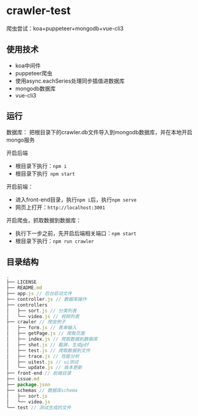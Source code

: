 # crawler-test
爬虫尝试：koa+puppeteer+mongodb+vue-cli3

## 使用技术
- koa中间件
- puppeteer爬虫
- 使用async.eachSeries处理同步插值进数据库
- mongodb数据库
- vue-cli3

## 运行
数据库：
把根目录下的crawler.db文件导入到mongodb数据库，并在本地开启mongo服务

开启后端
- 根目录下执行：`npm i`
- 根目录下执行` npm start`
  
开启前端：
- 进入front-end目录，执行`npm i`后，执行`npm serve`
- 网页上打开：`http://localhost:3001`

开启爬虫，抓取数据到数据库：
- 执行下一步之前，先开启后端相关端口：`npm start`
- 根目录下执行：`npm run crawler`

## 目录结构
```js
.
├── LICENSE
├── README.md
├── app.js // 后台启动文件
├── controller.js // 数据库操作
├── controllers
│   ├── sort.js // 分类列表
│   └── video.js // 视频列表
├── crawler // 爬虫例子
│   ├── form.js // 表单输入
│   ├── getPage.js // 爬取页面
│   ├── index.js // 爬取数据到数据库
│   ├── shot.js // 截屏，生成pdf
│   ├── test.js // 爬取数据到文件
│   ├── trace.js // 性能分析
│   ├── uitest.js // ui测试
│   └── update.js // 版本更新
├── front-end // 前端目录
├── issue.md
├── package.json
├── schemas // 数据库schema
│   ├── sort.js
│   └── video.js
└── test // 测试生成的文件
```
